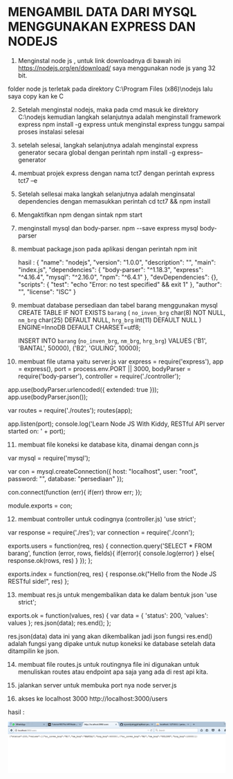 # MENGAMBIL DATA DARI MYSQL MENGGUNAKAN EXPRESS DAN NODEJS

1. Menginstal node js , untuk link downloadnya di bawah ini 
https://nodejs.org/en/download/
saya menggunakan node js yang 32 bit.

folder node js terletak pada direktory C:\Program Files (x86)\nodejs
lalu saya copy kan ke C

2. Setelah menginstal nodejs, maka pada cmd masuk ke direktory C:\nodejs kemudian langkah selanjutnya adalah menginstall framework express
     npm install -g express untuk menginstal express
tunggu sampai proses instalasi selesai

3. setelah selesai, langkah selanjutnya adalah menginstal express generator secara global dengan perintah 
     npm install -g express–generator

4. membuat projek express dengan nama tct7 dengan perintah 
     express tct7 –e 
	 
5. Setelah sellesai maka langkah selanjutnya adalah menginsatal dependencies dengan memasukkan perintah 
     cd tct7 && npm install
	 
6. Mengaktifkan npm dengan sintak
     npm start

	 
	 
7. menginstall mysql dan body-parser.
     npm --save express mysql body-parser

8. membuat package.json pada aplikasi dengan perintah 
     npm init
	 
	 hasil :
	 {
     "name": "nodejs",
     "version": "1.0.0",
     "description": "",
     "main": "index.js",
     "dependencies": {
       "body-parser": "^1.18.3",
       "express": "^4.16.4",
       "mysql": "^2.16.0",
       "npm": "^6.4.1"
     },
     "devDependencies": {},
     "scripts": {
       "test": "echo \"Error: no test specified\" && exit 1"
     },
     "author": "",
    "license": "ISC"
   }

9. membuat database persediaan dan tabel barang menggunakan mysql 
    CREATE TABLE IF NOT EXISTS `barang` (
       `no_inven_brg` char(8) NOT NULL,
       `nm_brg` char(25) DEFAULT NULL,
       `hrg_brg` int(11) DEFAULT NULL
     ) ENGINE=InnoDB DEFAULT CHARSET=utf8;
	 
	 INSERT INTO `barang` (`no_inven_brg`, `nm_brg`, `hrg_brg`) VALUES
     ('B1', 'BANTAL', 50000),
     ('B2', 'GULING', 10000);
	 
10. membuat file utama yaitu server.js
    var express = require('express'),
       app = express(),
       port = process.env.PORT || 3000,
       bodyParser = require('body-parser'),
       controller = require('./controller');

   app.use(bodyParser.urlencoded({ extended: true }));
   app.use(bodyParser.json());

   var routes = require('./routes');
   routes(app);

   app.listen(port);
   console.log('Learn Node JS With Kiddy, RESTful API server started on: ' + port);
   
11. membuat file koneksi ke database kita, dinamai dengan conn.js

   var mysql = require('mysql');

   var con = mysql.createConnection({
     host: "localhost",
     user: "root",
     password: "",
     database: "persediaan"
   });

   con.connect(function (err){
       if(err) throw err;
   });

   module.exports = con;
   
12. membuat controller untuk codingnya (controller.js)
   'use strict';

   var response = require('./res');
   var connection = require('./conn');

   exports.users = function(req, res) {
       connection.query('SELECT * FROM barang', function (error, rows, fields){
           if(error){
               console.log(error)
           } else{
               response.ok(rows, res)
           }
       });
   };

   exports.index = function(req, res) {
       response.ok("Hello from the Node JS RESTful side!", res)
   };
   
13. membuat res.js untuk mengembalikan data ke dalam bentuk json
   'use strict';

   exports.ok = function(values, res) {
     var data = {
         'status': 200,
         'values': values
     };
     res.json(data);
     res.end();
   };
   
res.json(data) data ini yang akan dikembalikan jadi json
fungsi res.end() adalah fungsi yang dipake untuk nutup koneksi ke database setelah data 
ditampilin ke json.

14. membuat file routes.js untuk routingnya
 file ini digunakan untuk menuliskan routes atau endpoint apa saja yang ada di rest api kita.


15. jalankan server untuk membuka port nya
node server.js

16. akses ke localhost 3000
http://localhost:3000/users

hasil :

![jungkook](https://github.com/ayuwidyainggit/mysql-express-nodejs/blob/master/images/Screenshot_1.png)

   
   
